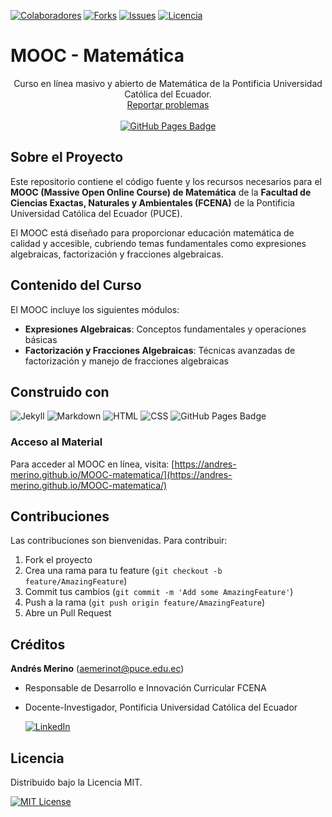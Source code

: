 <!-- Encabezado -->
[![Colaboradores][contributors-shield]][contributors-url]
[![Forks][forks-shield]][forks-url]
[![Issues][issues-shield]][issues-url]
[![Licencia][license-shield]][license-url]

# MOOC - Matemática 
<p align="center">
  Curso en línea masivo y abierto de Matemática de la Pontificia Universidad Católica del Ecuador.
  <br />
  <a href="https://github.com/andres-merino/MOOC-matematica/issues">Reportar problemas</a>
  <br /><br />
  <a href="https://fcena-puce.github.io/MOOC-matematica/">
    <img src="https://img.shields.io/badge/Ir%20al%20sitio-0078D4?logo=githubpages&logoColor=fff&style=for-the-badge" alt="GitHub Pages Badge">
  </a>
</p>

## Sobre el Proyecto

Este repositorio contiene el código fuente y los recursos necesarios para el **MOOC (Massive Open Online Course) de Matemática** de la **Facultad de Ciencias Exactas, Naturales y Ambientales (FCENA)** de la Pontificia Universidad Católica del Ecuador (PUCE).

El MOOC está diseñado para proporcionar educación matemática de calidad y accesible, cubriendo temas fundamentales como expresiones algebraicas, factorización y fracciones algebraicas.

## Contenido del Curso

El MOOC incluye los siguientes módulos:

- **Expresiones Algebraicas**: Conceptos fundamentales y operaciones básicas
- **Factorización y Fracciones Algebraicas**: Técnicas avanzadas de factorización y manejo de fracciones algebraicas

## Construido con

![Jekyll](https://img.shields.io/badge/Jekyll-CC0000?logo=jekyll&logoColor=fff&style=for-the-badge)
![Markdown](https://img.shields.io/badge/Markdown-000000?logo=markdown&logoColor=fff&style=for-the-badge)
![HTML](https://img.shields.io/badge/HTML5-E34F26?logo=html5&logoColor=fff&style=for-the-badge)
![CSS](https://img.shields.io/badge/CSS-1572B6?logo=css3&logoColor=fff&style=for-the-badge)
![GitHub Pages Badge](https://img.shields.io/badge/GitHub%20Pages-222?logo=githubpages&logoColor=fff&style=for-the-badge)


### Acceso al Material

Para acceder al MOOC en línea, visita: [https://andres-merino.github.io/MOOC-matematica/](https://andres-merino.github.io/MOOC-matematica/)

## Contribuciones

Las contribuciones son bienvenidas. Para contribuir:

1. Fork el proyecto
2. Crea una rama para tu feature (`git checkout -b feature/AmazingFeature`)
3. Commit tus cambios (`git commit -m 'Add some AmazingFeature'`)
4. Push a la rama (`git push origin feature/AmazingFeature`)
5. Abre un Pull Request

## Créditos

**Andrés Merino** (aemerinot@puce.edu.ec) 

- Responsable de Desarrollo e Innovación Curricular FCENA
- Docente-Investigador, Pontificia Universidad Católica del Ecuador
    
  [![LinkedIn][linkedin-shield]][linkedin-url-aemt]

## Licencia

Distribuido bajo la Licencia MIT.

[![MIT License][license-shield]][license-url]


<!-- Escudos y enlaces -->
[contributors-shield]: https://img.shields.io/github/contributors/andres-merino/MOOC-matematica.svg?style=for-the-badge
[contributors-url]: https://github.com/andres-merino/MOOC-matematica/graphs/contributors
[forks-shield]: https://img.shields.io/github/forks/andres-merino/MOOC-matematica.svg?style=for-the-badge
[forks-url]: https://github.com/andres-merino/MOOC-matematica/network/members
[issues-shield]: https://img.shields.io/github/issues/andres-merino/MOOC-matematica.svg?style=for-the-badge
[issues-url]: https://github.com/andres-merino/MOOC-matematica/issues
[license-shield]: https://img.shields.io/github/license/andres-merino/Formato-Tareas-UOC.svg?style=for-the-badge
[license-url]: https://es.wikipedia.org/wiki/Licencia_MIT
[linkedin-url-aemt]: https://www.linkedin.com/in/andrés-merino-010a9b12b/
[linkedin-shield]: https://img.shields.io/badge/linkedin-%230077B5.svg?style=for-the-badge&logo=linkedin&logoColor=white
